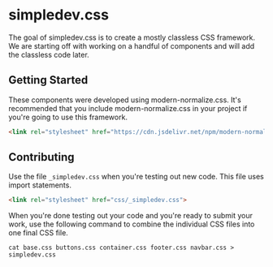 # simpledev.css

The goal of simpledev.css is to create a mostly classless CSS framework. We are starting off with working on a handful of components and will add the classless code later.

## Getting Started

These components were developed using modern-normalize.css. It's recommended that you include modern-normalize.css in your project if you're going to use this framework.

```html
<link rel="stylesheet" href="https://cdn.jsdelivr.net/npm/modern-normalize@2.0.0/modern-normalize.min.css">
```

## Contributing

Use the file `_simpledev.css` when you're testing out new code. This file uses import statements.

```html
<link rel="stylesheet" href="css/_simpledev.css">
```

When you're done testing out your code and you're ready to submit your work, use the following command to combine the individual CSS files into one final CSS file.

```
cat base.css buttons.css container.css footer.css navbar.css > simpledev.css
```
